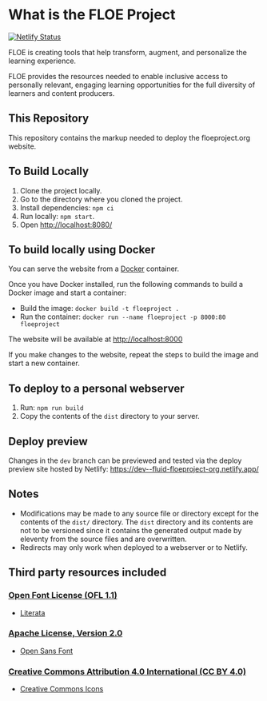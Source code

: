 # What is the FLOE Project

[![Netlify Status](https://api.netlify.com/api/v1/badges/fac64dc9-f556-4caf-8694-3ef2f902ac9c/deploy-status)](https://app.netlify.com/sites/fluid-floeproject-org/deploys)

FLOE is creating tools that help transform, augment, and personalize the learning experience.

FLOE provides the resources needed to enable inclusive access to personally relevant, engaging learning opportunities
for the full diversity of learners and content producers.

## This Repository

This repository contains the markup needed to deploy the floeproject.org website.

## To Build Locally

1. Clone the project locally.
2. Go to the directory where you cloned the project.
3. Install dependencies: `npm ci`
4. Run locally: `npm start`.
5. Open <http://localhost:8080/>

## To build locally using Docker

You can serve the website from a [Docker](https://docs.docker.com/get-docker) container.

Once you have Docker installed, run the following commands to build a Docker image and start a container:

* Build the image: `docker build -t floeproject .`
* Run the container: `docker run --name floeproject -p 8000:80 floeproject`

The website will be available at [http://localhost:8000](http://localhost:8000)

If you make changes to the website, repeat the steps to build the image and start a new container.

## To deploy to a personal webserver

1. Run: `npm run build`
2. Copy the contents of the `dist` directory to your server.

## Deploy preview

Changes in the `dev` branch can be previewed and tested via the deploy preview site hosted by Netlify:
https://dev--fluid-floeproject-org.netlify.app/

## Notes

* Modifications may be made to any source file or directory except for the contents of the `dist/` directory. The `dist`
  directory and its contents are not to be versioned since it contains the generated output made by eleventy from the
  source files and are overwritten.
* Redirects may only work when deployed to a webserver or to Netlify.

## Third party resources included

### [Open Font License (OFL 1.1)](https://scripts.sil.org/cms/scripts/page.php?site_id=nrsi&id=OFL)

* [Literata](https://fonts.google.com/specimen/Literata)

### [Apache License, Version 2.0](https://www.apache.org/licenses/LICENSE-2.0)

* [Open Sans Font](https://fonts.google.com/specimen/Open+Sans)

### [Creative Commons Attribution 4.0 International (CC BY 4.0)](https://creativecommons.org/licenses/by/4.0/)

* [Creative Commons Icons](https://creativecommons.org/about/downloads)
